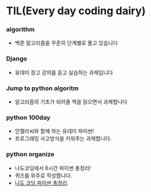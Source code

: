# TIL(Every day coding dairy)
### algorithm
- 백준 알고리즘을 꾸준히 단계별로 풀고 있습니다
### Django
- 유데미 장고 강의를 듣고 실습하는 과제입니다
### Jump to python algoritm
- 알고리즘의 기초가 되어줄 책을 읽으면서 과제합니다
### python 100day
- 안젤라씨와 함께 하는 유데미 파이썬!
- 프로그래밍 사고방식을 키워주는 과제합니다. 
### python organize
- 나도코딩에서 6시간 파이썬 총정리!
- 퀴즈를 위주로 작성합니다.
- [나도 코딩 파이썬 총정리](https://youtu.be/T6z-0dpXPvU).
